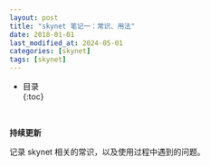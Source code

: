 ```yaml
---
layout: post
title: "skynet 笔记一：常识、用法"
date: 2018-01-01
last_modified_at: 2024-05-01
categories: [skynet]
tags: [skynet]
---
```


* 目录  
{:toc}
<br/>

**持续更新**   

记录 skynet 相关的常识，以及使用过程中遇到的问题。    